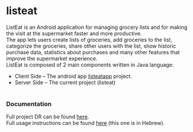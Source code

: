 # listeat

ListEat is an Android application for managing grocery lists and for making the visit at the supermarket faster and more productive.
<br>
The app lets users create lists of groceries, add groceries to the list, categorize the groceries, share other users with the list, show historic purchase data, statistics about purchases and many other features that improve the supermarket experience.
<br>
ListEat is composed of 2 main components written in Java language:
* Client Side – The android app [listeatapp](https://github.com/edibusl/listeatapp) project.
* Server Side – The current project (listeat)
<br><br>

### Documentation
Full project DR can be found [here](https://docs.google.com/document/d/1F5KcTGH132jbna5VnG8U60d8pSnDqnSiwcFbVaLQBqc/edit?usp=sharing).
<br>
Full usage instructions can be found [here](https://docs.google.com/document/d/1icI-KCuVskpxpcb1JLeRGHXunUbtcQjWR-o8n11SJko) (this one is in Hebrew).
